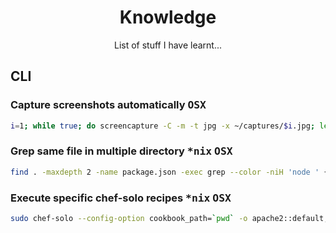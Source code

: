 <h1 align=center>Knowledge</h1>
<p  align=center>List of stuff I have learnt...</p>

## CLI

### Capture screenshots automatically <kbd>OSX</kbd>

```sh
i=1; while true; do screencapture -C -m -t jpg -x ~/captures/$i.jpg; let i++; sleep 1; done
```

### Grep same file in multiple directory <kbd>\*nix</kbd> <kbd>OSX</kbd>

```sh
find . -maxdepth 2 -name package.json -exec grep --color -niH 'node ' {} \;
```

### Execute specific chef-solo recipes <kbd>\*nix</kbd> <kbd>OSX</kbd>

```sh
sudo chef-solo --config-option cookbook_path=`pwd` -o apache2::default,apache2::vhosts
```
